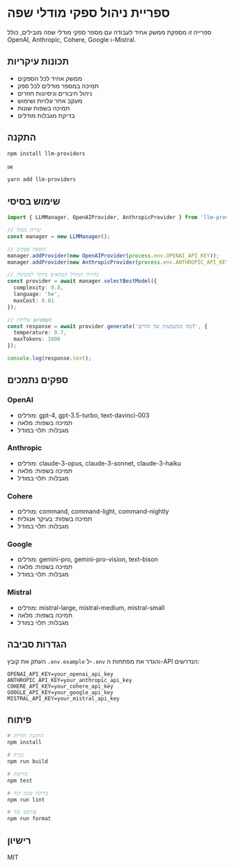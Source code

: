 # ספריית ניהול ספקי מודלי שפה

ספרייה זו מספקת ממשק אחיד לעבודה עם מספר ספקי מודלי שפה מובילים, כולל OpenAI, Anthropic, Cohere, Google ו-Mistral.

## תכונות עיקריות

- ממשק אחיד לכל הספקים
- תמיכה במספר מודלים לכל ספק
- ניהול חיבורים וניסיונות חוזרים
- מעקב אחר עלויות ושימוש
- תמיכה בשפות שונות
- בדיקת מגבלות מודלים

## התקנה

```bash
npm install llm-providers
```

או

```bash
yarn add llm-providers
```

## שימוש בסיסי

```typescript
import { LLMManager, OpenAIProvider, AnthropicProvider } from 'llm-providers';

// יצירת מנהל
const manager = new LLMManager();

// הוספת ספקים
manager.addProvider(new OpenAIProvider(process.env.OPENAI_API_KEY));
manager.addProvider(new AnthropicProvider(process.env.ANTHROPIC_API_KEY));

// בחירת המודל המתאים ביותר למשימה
const provider = await manager.selectBestModel({
  complexity: 0.8,
  language: 'he',
  maxCost: 0.01
});

// שליחת prompt
const response = await provider.generate('מה המשמעות של החיים?', {
  temperature: 0.7,
  maxTokens: 1000
});

console.log(response.text);
```

## ספקים נתמכים

### OpenAI
- מודלים: gpt-4, gpt-3.5-turbo, text-davinci-003
- תמיכה בשפות: מלאה
- מגבלות: תלוי במודל

### Anthropic
- מודלים: claude-3-opus, claude-3-sonnet, claude-3-haiku
- תמיכה בשפות: מלאה
- מגבלות: תלוי במודל

### Cohere
- מודלים: command, command-light, command-nightly
- תמיכה בשפות: בעיקר אנגלית
- מגבלות: תלוי במודל

### Google
- מודלים: gemini-pro, gemini-pro-vision, text-bison
- תמיכה בשפות: מלאה
- מגבלות: תלוי במודל

### Mistral
- מודלים: mistral-large, mistral-medium, mistral-small
- תמיכה בשפות: מלאה
- מגבלות: תלוי במודל

## הגדרות סביבה

העתק את קובץ `.env.example` ל-`.env` והגדר את מפתחות ה-API הנדרשים:

```env
OPENAI_API_KEY=your_openai_api_key
ANTHROPIC_API_KEY=your_anthropic_api_key
COHERE_API_KEY=your_cohere_api_key
GOOGLE_API_KEY=your_google_api_key
MISTRAL_API_KEY=your_mistral_api_key
```

## פיתוח

```bash
# התקנת תלויות
npm install

# בנייה
npm run build

# בדיקות
npm test

# בדיקת סגנון קוד
npm run lint

# פורמט קוד
npm run format
```

## רישיון

MIT 